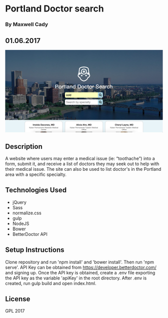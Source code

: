 # Portland Doctor search

### By Maxwell Cady

## 01.06.2017

![Screenshot](screenshot.png)

## Description
 A website where users may enter a medical issue (ie: “toothache”) into a form, submit it, and receive a list of doctors they may seek out to help with their medical issue. The site can also be used to list doctor's in the Portland area with a specific specialty.

## Technologies Used
* jQuery
* Sass
* normalize.css
* gulp
* NodeJS
* Bower
* BetterDoctor API

## Setup Instructions
Clone repository and run 'npm install' and 'bower install'. Then run 'npm serve'. API Key can be obtained from https://developer.betterdoctor.com/ and signing up. Once the API key is obtained, create a .env file exporting the API key as the variable 'apiKey' in the root directory. After .env is created, run gulp build and open index.html.

## License
GPL 2017
